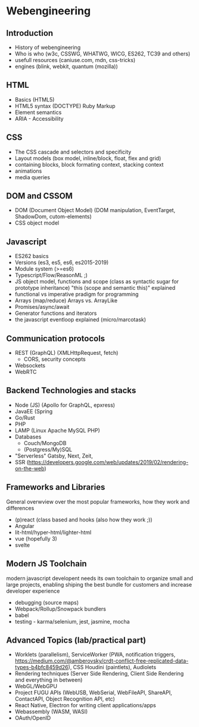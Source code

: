 # Webengineering
## Introduction
 - History of webengineering
 - Who is who (w3c, CSSWG, WHATWG, WICG, ES262, TC39 and others)
 - usefull resources (caniuse.com, mdn, css-tricks)
 - engines (blink, webkit, quantum (mozilla))

## HTML
 - Basics (HTML5)
 - HTML5 syntax (DOCTYPE) Ruby Markup
 - Element semantics
 - ARIA - Accessibility

## CSS
 - The CSS cascade and selectors and specificity
 - Layout models (box model, inline/block, float, flex and grid)
 - containing blocks, block formating context, stacking context
 - animations
 - media queries

## DOM and CSSOM
 - DOM (Document Object Model) (DOM manipulation, EventTarget, ShadowDom, cutom-elements)
 - CSS object model

## Javascript
 - ES262 basics
 - Versions (es3, es5, es6, es2015-2019)
 - Module system (>=es6)
 - Typescript/Flow/ReasonML ;)
 - JS object model, functions and scope (class as syntactic sugar for prototype inheritance) "this (scope and semantic this)" explained
 - functional vs imperative pradigm for programming
 - Arrays (map/reduce) Arrays vs. ArrayLike
 - Promises/async/await
 - Generator functions and iterators
 - the javascript eventloop explained (micro/marcotask)

## Communication protocols
 - REST (GraphQL) (XMLHttpRequest, fetch)
   - CORS, security concepts
 - Websockets
 - WebRTC

## Backend Technologies and stacks
 - Node (JS) (Apollo for GraphQL, epxress)
 - JavaEE (Spring
 - Go/Rust
 - PHP
 - LAMP (Linux Apache MySQL PHP)
 - Databases
   - Couch/MongoDB
   - (Postgress/My)SQL
 - "Serverless" Gatsby, Next, Zeit, 
 - SSR (https://developers.google.com/web/updates/2019/02/rendering-on-the-web)

## Frameworks and Libraries
General overwview over the most popular frameworks, how they work and differences
 - (p)react (class based and hooks (also how they work ;))
 - Angular
 - lit-html/hyper-html/lighter-html
 - vue (hopefully 3)
 - svelte

## Modern JS Toolchain
modern javascript developent needs its own toolchain to organize small and large projects, enabling shiping the best bundle for customers and increase developer experience
- debugging (source maps)
- Webpack/Rollup/Snowpack bundlers
- babel
- testing - karma/selenium, jest, jasmine, mocha

## Advanced Topics (lab/practical part)
 - Worklets (parallelism), ServiceWorker (PWA, notification triggers, https://medium.com/@amberovsky/crdt-conflict-free-replicated-data-types-b4bfc8459d26), CSS Houdini (paintlets), Audiolets
 - Rendering techniques (Server Side Rendering, Client Side Rendering and everything in between)
 - WebGL/WebGPU
 - Project FUGU APIs (WebUSB, WebSerial, WebFileAPI, ShareAPI, ContactAPI, Object Recognition API, etc)
 - React Native, Electron for writing client applications/apps
 - Webassembly (WASM, WASI)
 - OAuth/OpenID
